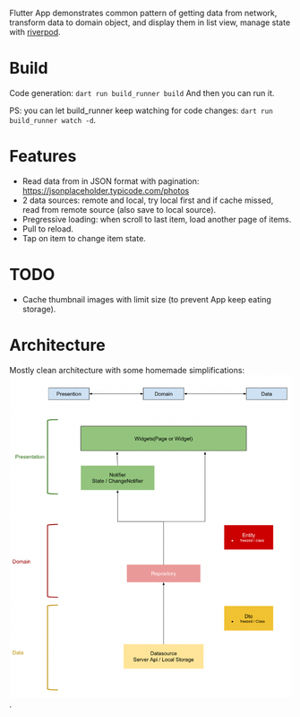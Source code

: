 Flutter App demonstrates common pattern of getting data from network, transform data to domain object, and display them in list view, manage state with [riverpod](https://docs-v2.riverpod.dev/).

# Build

Code generation: `dart run build_runner build`
And then you can run it.

PS: you can let build_runner keep watching for code changes: `dart run build_runner watch -d`.

# Features

- Read data from in JSON format with pagination: https://jsonplaceholder.typicode.com/photos
- 2 data sources: remote and local, try local first and if cache missed, read from remote source (also save to local source).
- Pregressive loading: when scroll to last item, load another page of items.
- Pull to reload.
- Tap on item to change item state.

# TODO

- Cache thumbnail images with limit size (to prevent App keep eating storage).

# Architecture

Mostly clean architecture with some homemade simplifications:
![architecture](doc/flutter-arch.png).